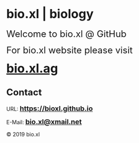 <h1 id="bio.xl | biology"><strong><font size="6">bio.xl | biology</font></strong></h1>
<p><font size="5">Welcome to bio.xl @ GitHub</font></p>
<p><font size="5">For bio.xl website please visit</font></p>
<p><strong><font size="6"><a href="https://bio.xl.ag">bio.xl.ag</a></font></strong>
<h2 id="Contact"><font size="5">Contact</font></h2>
<p>URL: <strong><font size="4"><a href="https://bioxl.github.io">https://bioxl.github.io</a></font></strong></p>
<p>E-Mail: <strong><font size="4"><a href="mailto:bio.xl@xmail.net">bio.xl@xmail.net</a></font></strong></p>
© 2019 bio.xl
